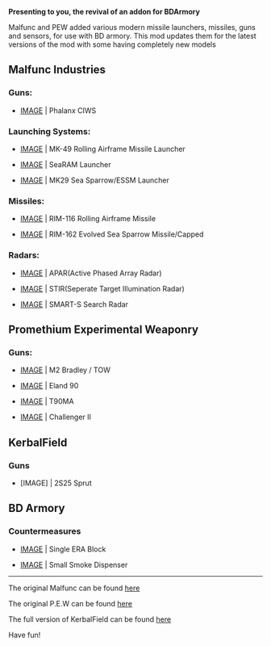 **Presenting to you, the revival of an addon for BDArmory**

Malfunc and PEW added various modern missile launchers, missiles, guns and sensors, for use with BD armory. This mod updates them for the latest versions of the mod with some having completely new models

## Malfunc Industries

### Guns:

* [IMAGE](https://github.com/user-attachments/assets/e5896160-426d-48ea-97ad-7424e84b5f19) | Phalanx CIWS


### Launching Systems:

* [IMAGE](https://github.com/user-attachments/assets/001f9f5f-8b5e-4aa1-ae32-a3e604603197) | MK-49 Rolling Airframe Missile Launcher

* [IMAGE](https://github.com/user-attachments/assets/8a59fc83-e7ab-4b9b-96d1-ffbb0604d0cc) | SeaRAM Launcher

* [IMAGE](https://github.com/user-attachments/assets/00a584f7-9c08-4735-9761-710b640533c5) | MK29 Sea Sparrow/ESSM Launcher


### Missiles:

* [IMAGE](https://github.com/user-attachments/assets/68aca74d-cfb5-4526-8bf6-67efe12f9708) | RIM-116 Rolling Airframe Missile
  
* [IMAGE](https://github.com/user-attachments/assets/17506811-c22e-4824-8573-2fdbc79d0147) | RIM-162 Evolved Sea Sparrow Missile/Capped 


### Radars:

* [IMAGE](https://github.com/user-attachments/assets/68a9c3c1-de48-402c-aef2-e8d5f5a7121b) | APAR(Active Phased Array Radar) 

* [IMAGE](https://github.com/user-attachments/assets/d666df92-6570-4482-b69d-ff8b937fa1fb) | STIR(Seperate Target Illumination Radar)

* [IMAGE](https://github.com/user-attachments/assets/b780c39d-85d1-4a0e-8514-2ff532fa2618) | SMART-S Search Radar

  
## Promethium Experimental Weaponry

### Guns:

*  [IMAGE](https://github.com/user-attachments/assets/2b7f70f9-dc16-405c-b726-bbd581bb62b2) | M2 Bradley / TOW

*  [IMAGE](https://github.com/user-attachments/assets/e6a07f93-4d7b-47b2-b857-ed51185edb7f) | Eland 90

*  [IMAGE](https://github.com/user-attachments/assets/52c2d04c-64ee-44d2-a1ee-2d1dbf0c50ec) | T90MA
  
*  [IMAGE](https://github.com/user-attachments/assets/392d43c3-4eb6-4995-bd96-211fc9c31696) | Challenger II

## KerbalField

### Guns

*  [IMAGE] | 2S25 Sprut

## BD Armory

### Countermeasures

*  [IMAGE](https://github.com/user-attachments/assets/f37d0b04-a0b1-40b4-9099-69ca83b864f4) | Single ERA Block
  
*  [IMAGE](https://github.com/user-attachments/assets/eab87c20-18ab-4f6b-8689-3c98607ccfc5) | Small Smoke Dispenser


-------------------------------------------------------

The original Malfunc can be found [here](https://forum.kerbalspaceprogram.com/topic/132330-112bda-01101-malfunc-weaponry-r09mk29-launcher-and-friends-may-04/#comments)

The original P.E.W can be found [here](https://spacedock.info/mod/237/P.E.W)

The full version of KerbalField can be found [here](https://spacedock.info/mod/1646/KerbalField)


Have fun!
